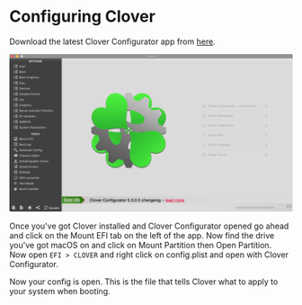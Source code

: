 # Configuring Clover

Download the latest Clover Configurator app from [here](https://mackie100projects.altervista.org/download-clover-configurator/).

![](../.gitbook/assets/clover_config.png)

Once you've got Clover installed and Clover Configurator opened go ahead and click on the Mount EFI tab on the left of the app. Now find the drive you've got macOS on and click on Mount Partition then Open Partition.  
Now open `EFI > CLOVER` and right click on config.plist and open with Clover Configurator.

Now your config is open. This is the file that tells Clover what to apply to your system when booting.



